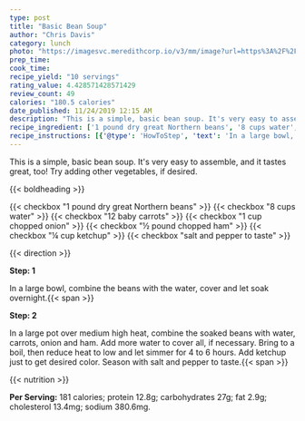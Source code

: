 ```yaml
---
type: post
title: "Basic Bean Soup"
author: "Chris Davis"
category: lunch
photo: "https://imagesvc.meredithcorp.io/v3/mm/image?url=https%3A%2F%2Fimages.media-allrecipes.com%2Fuserphotos%2F577193.jpg"
prep_time: 
cook_time: 
recipe_yield: "10 servings"
rating_value: 4.428571428571429
review_count: 49
calories: "180.5 calories"
date_published: 11/24/2019 12:15 AM
description: "This is a simple, basic bean soup. It's very easy to assemble, and it tastes great, too! Try adding other vegetables, if desired."
recipe_ingredient: ['1 pound dry great Northern beans', '8 cups water', '12 baby carrots', '1 cup chopped onion', '½ pound chopped ham', '¼ cup ketchup', 'salt and pepper to taste']
recipe_instructions: [{'@type': 'HowToStep', 'text': 'In a large bowl, combine the beans with the water, cover and let soak overnight.\n'}, {'@type': 'HowToStep', 'text': 'In a large pot over medium high heat, combine the soaked beans with water, carrots, onion and ham. Add more water to cover all, if necessary. Bring to a boil, then reduce heat to low and let simmer for 4 to 6 hours. Add ketchup just to get desired color. Season with salt and pepper to taste.\n'}]
---
```


This is a simple, basic bean soup. It's very easy to assemble, and it tastes great, too! Try adding other vegetables, if desired. 

{{< boldheading >}}

{{< checkbox "1 pound dry great Northern beans" >}}
{{< checkbox "8 cups water" >}}
{{< checkbox "12  baby carrots" >}}
{{< checkbox "1 cup chopped onion" >}}
{{< checkbox "½ pound chopped ham" >}}
{{< checkbox "¼ cup ketchup" >}}
{{< checkbox "salt and pepper to taste" >}}


{{< direction >}}

**Step: 1**

In a large bowl, combine the beans with the water, cover and let soak overnight.{{< span >}}

**Step: 2**

In a large pot over medium high heat, combine the soaked beans with water, carrots, onion and ham. Add more water to cover all, if necessary. Bring to a boil, then reduce heat to low and let simmer for 4 to 6 hours. Add ketchup just to get desired color. Season with salt and pepper to taste.{{< span >}}

{{< nutrition >}}

**Per Serving:** 181 calories; protein 12.8g; carbohydrates 27g; fat 2.9g; cholesterol 13.4mg; sodium 380.6mg.